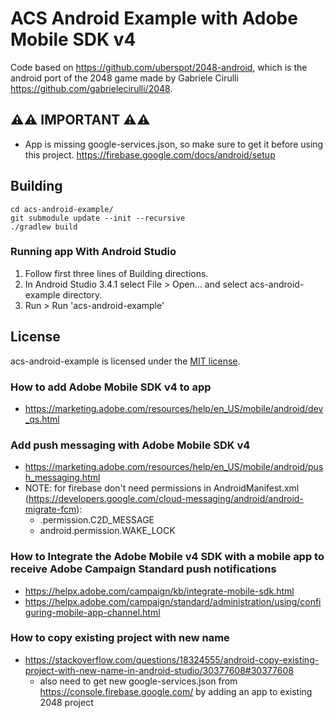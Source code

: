 ACS Android Example with Adobe Mobile SDK v4
============

Code based on https://github.com/uberspot/2048-android, which is the android port of the 2048 game made by Gabriele Cirulli https://github.com/gabrielecirulli/2048.

## :warning::warning: IMPORTANT :warning::warning:
* App is missing google-services.json, so make sure to get it before using this project. https://firebase.google.com/docs/android/setup

## Building

    cd acs-android-example/
    git submodule update --init --recursive
    ./gradlew build

### Running app With Android Studio

1. Follow first three lines of Building directions.
2. In Android Studio 3.4.1 select File > Open... and select acs-android-example directory.
3. Run > Run 'acs-android-example'

## License

acs-android-example is licensed under the [MIT license](https://github.com/adobe/acs-android-example/blob/master/LICENSE).

### How to add Adobe Mobile SDK v4 to app
* https://marketing.adobe.com/resources/help/en_US/mobile/android/dev_qs.html

### Add push messaging with Adobe Mobile SDK v4
* https://marketing.adobe.com/resources/help/en_US/mobile/android/push_messaging.html
* NOTE: for firebase don't need permissions in AndroidManifest.xml (https://developers.google.com/cloud-messaging/android/android-migrate-fcm):
    * <your-package-name>.permission.C2D_MESSAGE
    * android.permission.WAKE_LOCK 

### How to Integrate the Adobe Mobile v4 SDK with a mobile app to receive Adobe Campaign Standard push notifications 
* https://helpx.adobe.com/campaign/kb/integrate-mobile-sdk.html
* https://helpx.adobe.com/campaign/standard/administration/using/configuring-mobile-app-channel.html

### How to copy existing project with new name
* https://stackoverflow.com/questions/18324555/android-copy-existing-project-with-new-name-in-android-studio/30377608#30377608
    * also need to get new google-services.json from https://console.firebase.google.com/ by adding an app to existing 2048 project
